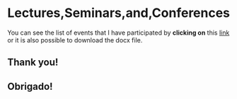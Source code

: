 # Lectures,Seminars,and,Conferences

 You can see the list of events that I have participated by **clicking on** this [link](https://docs.google.com/document/d/e/2PACX-1vTI-nMKb8RltMLeFxfxFzzjbFbqlVfXjhmrvnH5-QSLkWOheNLrFxz5sUGYMjWZkTh9yZ1NAyZEJ6Vp/pub) or it is also possible to download the docx file.

## Thank you!
## Obrigado!
